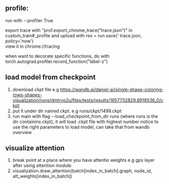## profile:
run with --profiler True

export trace with "prof.export_chrome_trace("trace.json")" in custom_train#_profile and upload with res = run.save('
trace.json, policy='now')  
view it in chrome://tracing

when want to decorate specific functions, do with torch.autograd.profiler.record_function("label-z")



## load model from checkpoint
1) download ckpt file e.g https://wandb.ai/daniel-ai/single-shape-coloring-rows-shapes-visualization/runs/dmtrvo2u/files/tests/results/1657732829.8918536_0/ckpt
2) put it under dir named ckpt. e.g runs/ckpt/1499.ckpt  
3) run main with flag --load_checkpoint_from_dir runs (where runs is the dir containins ckpt), it will load .ckpt file with highest number
notice to use the right parameters to load model, can take that from wandb overview


## visualize attention
1) break point at a place where you have attentio weights e.g gps layer after using attention module
2) visualization.draw_attention(batch[index_in_batch].graph, node_id, att_weights[index_in_batch])
